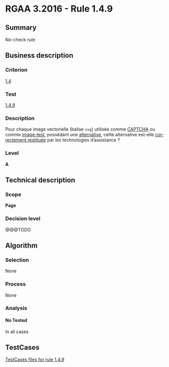 # RGAA 3.2016 - Rule 1.4.9

## Summary
No-check rule


## Business description

### Criterion
[1.4](http://references.modernisation.gouv.fr/rgaa-accessibilite/criteres.html#crit-1-4)

### Test
[1.4.9](http://references.modernisation.gouv.fr/rgaa-accessibilite/criteres.html#test-1-4-9)

### Description
<div lang="fr">Pour chaque image vectorielle (balise <code lang="en">svg</code>) utilis&#xE9;e comme <a href="http://references.modernisation.gouv.fr/rgaa-accessibilite/glossaire.html#captcha">CAPTCHA</a> ou comme <a href="http://references.modernisation.gouv.fr/rgaa-accessibilite/glossaire.html#image-test">image-test</a>, poss&#xE9;dant une <a href="http://references.modernisation.gouv.fr/rgaa-accessibilite/glossaire.html#alternative-svg">alternative</a>, cette alternative est-elle <a href="http://references.modernisation.gouv.fr/rgaa-accessibilite/glossaire.html#correctement-restitue-par-les-technologies-dassistance">correctement restitu&#xE9;e</a> par les technologies d&#x2019;assistance&nbsp;?</div>

### Level
**A**


## Technical description

### Scope
**Page**

### Decision level
@@@TODO


## Algorithm

### Selection
None

### Process
None

### Analysis

#### No Tested
In all cases


##  TestCases

[TestCases files for rule 1.4.9](https://github.com/Asqatasun/Asqatasun/tree/RGAA_3.2016/rules/rules-rgaa3.2016/src/test/resources/testcases/rgaa32016/Rgaa32016Rule010409/)


